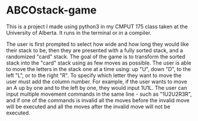 # ABCOstack-game

This is a project I made using python3 in my CMPUT 175 class taken at the University of Alberta. It runs in the terminal or in a compiler.

The user is first prompted to select how wide and how long they would like their stack to be, then they are presented with a fully sorted stack, and a randomized "card" stack. The goal of the game is to transform the sorted stack into the "card" stack using as few moves as possible. The user is able to move the letters in the stack one at a time using: up "U", down "D", to the left "L", or to the right "R". To specify which letter they want to move the user must add the column number. For example, if the user wants to move an A up by one and to the left by one, they would input 1U1L. The user can input multiple movement commands in the same line - such as "1U2U2R3R", and if one of the commands is invalid all the moves before the invalid move will be executed and all the moves after the invalid move will not be executed.
